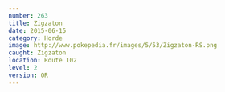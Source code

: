 ```yaml
---
number: 263
title: Zigzaton
date: 2015-06-15
category: Horde
image: http://www.pokepedia.fr/images/5/53/Zigzaton-RS.png
caught: Zigzaton
location: Route 102
level: 2
version: OR
---
```

